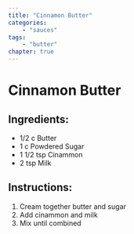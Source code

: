 ```yaml
---
title: "Cinnamon Butter"
categories:
    - "sauces"
tags: 
    - "butter"
chapter: true
---
```

# Cinnamon Butter

## Ingredients:

- 1/2 c Butter
- 1 c Powdered Sugar
- 1 1/2 tsp Cinammon
- 2 tsp Milk
 
## Instructions:

1. Cream together butter and sugar
2. Add cinammon and milk 
3. Mix until combined
